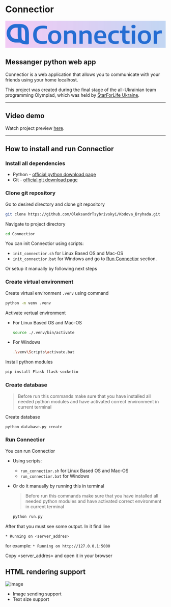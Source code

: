 # Connectior
![Connectior banner](./static/imgs/connectior-banner.svg)
## Messanger python web app
Connectior is a web application that allows you to communicate with your friends using your home localhost.

This project was created during the final stage of the all-Ukrainian team programming Olympiad, which was held by [StarForLife Ukraine](https://www.sflua.org/).

---

## Video demo
Watch project preview [here](https://www.youtube.com/).

---

## How to install and run Connectior

### Install all dependencies
* Python - [official python download page](https://www.python.org/downloads/])
* Git - [official git download page](https://git-scm.com/book/en/v2/Getting-Started-Installing-Git)

### Clone git repository
Go to desired directory and clone git repository 
```bash
git clone https://github.com/OleksandrTsybrivskyi/Kodova_Bryhada.git
```
Navigate to project directory
```bash
cd Connectior 
```

You can init Connectior using scripts:
* `init_connectior.sh` for Linux Based OS and Mac-OS
* `init_connectior.bat` for Windows
and go to [Run Connectior](#run-connectior) section.

Or setup it manually by following next steps

### Create virtual environment

Create virtual environment `.venv` using command
```bash
python -m venv .venv
```

Activate vertual environment

* For Linux Based OS and Mac-OS
    ```bash
    source ./.venv/bin/activate
    ```

* For Windows
    ```bash
    .\venv\Scripts\activate.bat
    ```

Install python modules
```bash
pip install Flask flask-socketio
```

### Create database
> Before run this commands make sure that you have installed all needed python modules and have activated correct environment in current terminal 

Create database
```bash
python database.py create
```

### Run Connectior
You can run Connectior
* Using scripts:
    * `run_connectior.sh` for Linux Based OS and Mac-OS
    * `run_connectior.bat` for Windows

* Or do it manually by running this in terminal
    > Before run this commands make sure that you have installed all needed python modules and have activated correct environment in current terminal 
    ```bash
    python run.py
    ```

After that you must see some output.
In it find line
```bash
* Running on <server_addres>
```
for example: `* Running on http://127.0.0.1:5000`

Copy <server_addres> and open it in your browser

## HTML rendering support
![image](https://github.com/user-attachments/assets/8a7dab59-c90e-4684-bdf8-163bc1830062)
* Image sending support
* Text size support

